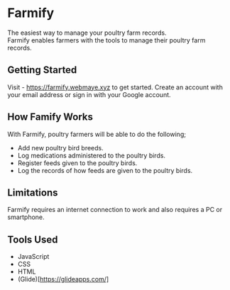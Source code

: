 # Farmify
The easiest way to manage your poultry farm records.  
Farmify enables farmers with the tools to manage their poultry farm records.

## Getting Started
Visit - https://farmify.webmaye.xyz to get started. Create an account with your email address or sign in with your Google account.

## How Famify Works
With Farmify, poultry farmers will be able to do the following;
- Add new poultry bird breeds.
- Log medications administered to the poultry birds.
- Register feeds given to the poultry birds.
- Log the records of how feeds are given to the poultry birds.

## Limitations
Farmify requires an internet connection to work and also requires a PC or smartphone.

## Tools Used
- JavaScript
- CSS
- HTML
- (Glide)[https://glideapps.com/]
